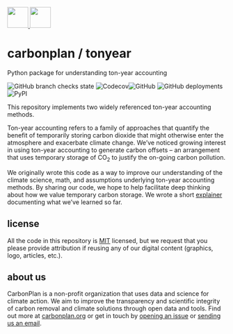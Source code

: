 <p align='left'>
  <a href='https://carbonplan.org/#gh-light-mode-only'>
    <img
      src='https://carbonplan-assets.s3.amazonaws.com/monogram/dark-small.png'
      height='48px'
    />
  </a>
  <a href='https://carbonplan.org/#gh-dark-mode-only'>
    <img
      src='https://carbonplan-assets.s3.amazonaws.com/monogram/light-small.png'
      height='48px'
    />
  </a>
</p>

# carbonplan / tonyear

Python package for understanding ton-year accounting

![GitHub branch checks state](https://img.shields.io/github/checks-status/carbonplan/ton-year/main?style=flat-square)
![Codecov](https://img.shields.io/codecov/c/github/carbonplan/ton-year?style=flat-square)![GitHub](https://img.shields.io/github/license/carbonplan/ton-year?style=flat-square)
![GitHub deployments](https://img.shields.io/github/deployments/carbonplan/ton-year/production?label=docs&style=flat-square)
![PyPI](https://img.shields.io/pypi/v/tonyear?style=flat-square)

This repository implements two widely referenced ton-year accounting methods.

Ton-year accounting refers to a family of approaches that quantify the benefit of temporarily storing carbon dioxide that might otherwise enter the atmosphere and exacerbate climate change. We’ve noticed growing interest in using ton-year accounting to generate carbon offsets – an arrangement that uses temporary storage of CO<sub>2</sub> to justify the on-going carbon pollution.

We originally wrote this code as a way to improve our understanding of the climate science, math, and assumptions underlying ton-year accounting methods. By sharing our code, we hope to help facilitate deep thinking about how we value temporary carbon storage. We wrote a short [explainer](https://carbonplan.org/research/ton-year-explainer) documenting what we’ve learned so far.

## license

All the code in this repository is [MIT](https://choosealicense.com/licenses/mit/) licensed, but we request that you please provide attribution if reusing any of our digital content (graphics, logo, articles, etc.).

## about us

CarbonPlan is a non-profit organization that uses data and science for climate action. We aim to improve the transparency and scientific integrity of carbon removal and climate solutions through open data and tools. Find out more at [carbonplan.org](https://carbonplan.org/) or get in touch by [opening an issue](https://github.com/carbonplan/ton-year/issues/new) or [sending us an email](mailto:hello@carbonplan.org).
